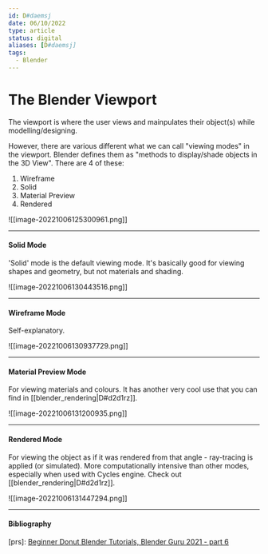 ```yaml
---
id: D#daemsj
date: 06/10/2022
type: article
status: digital
aliases: [D#daemsj]
tags:
  - Blender
---
```


# The Blender Viewport

The viewport is where the user views and mainpulates their object(s) while modelling/designing.

However, there are various different what we can call "viewing modes" in the viewport. Blender defines them as "methods to display/shade objects in the 3D View". There are 4 of these:

1. Wireframe
2. Solid
3. Material Preview
4. Rendered

![[image-20221006125300961.png]]

---

#### Solid Mode

'Solid' mode is the default viewing mode. It's basically good for viewing shapes and geometry, but not materials and shading.

![[image-20221006130443516.png]]

---

#### Wireframe Mode

Self-explanatory.

![[image-20221006130937729.png]]

---

#### Material Preview Mode

For viewing materials and colours. It has another very cool use that you can find in [[blender_rendering|D#d2d1rz]].

![[image-20221006131200935.png]]

---

#### Rendered Mode

For viewing the object as if it was rendered from that angle - ray-tracing is applied (or simulated). More computationally intensive than other modes, especially when used with Cycles engine. Check out [[blender_rendering|D#d2d1rz]].

![[image-20221006131447294.png]]

---

#### Bibliography

[prs]: [Beginner Donut Blender Tutorials, Blender Guru 2021 - part 6](https://www.youtube.com/watch?v=_WRUW_fs1g8)